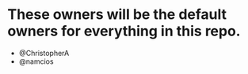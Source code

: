 # These owners will be the default owners for everything in this repo.

*  @ChristopherA
*  @namcios
